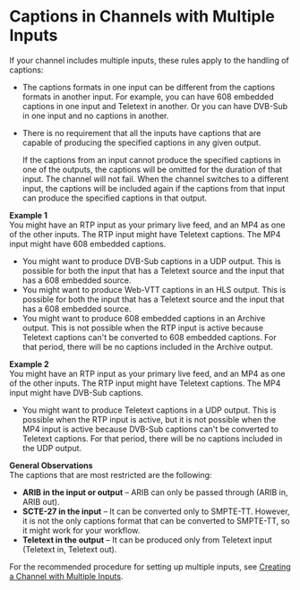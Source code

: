 # Captions in Channels with Multiple Inputs<a name="captions-channels-multi-input"></a>

 If your channel includes multiple inputs, these rules apply to the handling of captions: 
+ The captions formats in one input can be different from the captions formats in another input\. For example, you can have 608 embedded captions in one input and Teletext in another\. Or you can have DVB\-Sub in one input and no captions in another\. 
+ There is no requirement that all the inputs have captions that are capable of producing the specified captions in any given output\. 

  If the captions from an input cannot produce the specified captions in one of the outputs, the captions will be omitted for the duration of that input\. The channel will not fail\. When the channel switches to a different input, the captions will be included again if the captions from that input can produce the specified captions in that output\. 

**Example 1**  
You might have an RTP input as your primary live feed, and an MP4 as one of the other inputs\. The RTP input might have Teletext captions\. The MP4 input might have 608 embedded captions\. 
+ You might want to produce DVB\-Sub captions in a UDP output\. This is possible for both the input that has a Teletext source and the input that has a 608 embedded source\. 
+ You might want to produce Web\-VTT captions in an HLS output\. This is possible for both the input that has a Teletext source and the input that has a 608 embedded source\. 
+ You might want to produce 608 embedded captions in an Archive output\. This is not possible when the RTP input is active because Teletext captions can't be converted to 608 embedded captions\. For that period, there will be no captions included in the Archive output\. 

**Example 2**  
You might have an RTP input as your primary live feed, and an MP4 as one of the other inputs\. The RTP input might have Teletext captions\. The MP4 input might have DVB\-Sub captions\. 
+ You might want to produce Teletext captions in a UDP output\. This is possible when the RTP input is active, but it is not possible when the MP4 input is active because DVB\-Sub captions can't be converted to Teletext captions\. For that period, there will be no captions included in the UDP output\. 

**General Observations**  
The captions that are most restricted are the following: 
+ **ARIB in the input or output** – ARIB can only be passed through \(ARIB in, ARIB out\)\. 
+ **SCTE\-27 in the input** – It can be converted only to SMPTE\-TT\. However, it is not the only captions format that can be converted to SMPTE\-TT, so it might work for your workflow\. 
+ **Teletext in the output** – It can be produced only from Teletext input \(Teletext in, Teletext out\)\. 

 For the recommended procedure for setting up multiple inputs, see [Creating a Channel with Multiple Inputs](ips-create-channel-multi-inputs.md)\. 